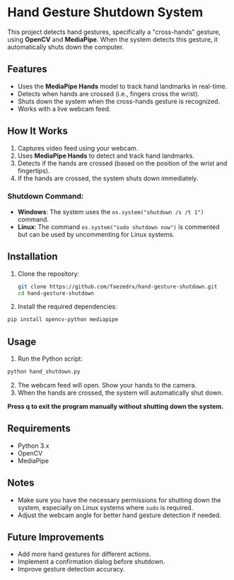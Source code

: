 # Hand Gesture Shutdown System

This project detects hand gestures, specifically a "cross-hands" gesture, using **OpenCV** and **MediaPipe**. When the system detects this gesture, it automatically shuts down the computer.

## Features
- Uses the **MediaPipe Hands** model to track hand landmarks in real-time.
- Detects when hands are crossed (i.e., fingers cross the wrist).
- Shuts down the system when the cross-hands gesture is recognized.
- Works with a live webcam feed.

## How It Works
1. Captures video feed using your webcam.
2. Uses **MediaPipe Hands** to detect and track hand landmarks.
3. Detects if the hands are crossed (based on the position of the wrist and fingertips).
4. If the hands are crossed, the system shuts down immediately.

### Shutdown Command:
- **Windows**: The system uses the `os.system("shutdown /s /t 1")` command.
- **Linux**: The command `os.system("sudo shutdown now")` is commented but can be used by uncommenting for Linux systems.

## Installation
1. Clone the repository:
   ```bash
   git clone https://github.com/faezedrx/hand-gesture-shutdown.git
   cd hand-gesture-shutdown
   ```
2. Install the required dependencies:
  ```bash
  pip install opencv-python mediapipe
  ```

## Usage
1. Run the Python script:
   
  ```bash
  python hand_shutdown.py
  ```
2. The webcam feed will open. Show your hands to the camera.
3. When the hands are crossed, the system will automatically shut down.
   
**Press q to exit the program manually without shutting down the system.**

## Requirements
- Python 3.x
- OpenCV
- MediaPipe

## Notes
- Make sure you have the necessary permissions for shutting down the system, especially on Linux systems where `sudo` is required.
- Adjust the webcam angle for better hand gesture detection if needed.

## Future Improvements
- Add more hand gestures for different actions.
- Implement a confirmation dialog before shutdown.
- Improve gesture detection accuracy.

